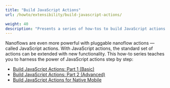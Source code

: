 ```yaml
---
title: "Build JavaScript Actions"
url: /howto/extensibility/build-javascript-actions/

weight: 40
description: "Presents a series of how-tos to build JavaScript actions step by step."
---
```


Nanoflows are even more powerful with pluggable nanoflow actions — called JavaScript actions. With JavaScript actions, the standard set of actions can be extended with new functionality. This how-to series teaches you to harness the power of JavaScript actions step by step: 

* [Build JavaScript Actions: Part 1 (Basic)](/howto/extensibility/write-javascript-actions/)
* [Build JavaScript Actions: Part 2 (Advanced)](/howto/extensibility/write-javascript-github/)
* [Build JavaScript Actions for Native Mobile](/howto/extensibility/create-native-javascript-action/)
